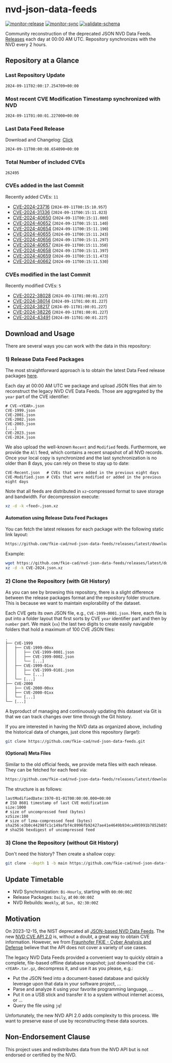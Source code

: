 # nvd-json-data-feeds

[![monitor-release](https://github.com/fkie-cad/nvd-json-data-feeds/actions/workflows/monitor_release.yml/badge.svg)](https://github.com/fkie-cad/nvd-json-data-feeds/actions/workflows/monitor_release.yml)
[![monitor-sync](https://github.com/fkie-cad/nvd-json-data-feeds/actions/workflows/monitor_sync.yml/badge.svg)](https://github.com/fkie-cad/nvd-json-data-feeds/actions/workflows/monitor_sync.yml)
[![validate-schema](https://github.com/fkie-cad/nvd-json-data-feeds/actions/workflows/validate_schema.yml/badge.svg)](https://github.com/fkie-cad/nvd-json-data-feeds/actions/workflows/validate_schema.yml)

Community reconstruction of the deprecated JSON NVD Data Feeds.
[Releases](https://github.com/fkie-cad/nvd-json-data-feeds/releases/latest) each day at 00:00 AM UTC.
Repository synchronizes with the NVD every 2 hours.

## Repository at a Glance

### Last Repository Update

```plain
2024-09-11T02:00:17.254709+00:00
```

### Most recent CVE Modification Timestamp synchronized with NVD

```plain
2024-09-11T01:00:01.227000+00:00
```

### Last Data Feed Release

Download and Changelog: [Click](https://github.com/fkie-cad/nvd-json-data-feeds/releases/latest)

```plain
2024-09-11T00:00:08.654090+00:00
```

### Total Number of included CVEs

```plain
262495
```

### CVEs added in the last Commit

Recently added CVEs: `11`

- [CVE-2024-23716](CVE-2024/CVE-2024-237xx/CVE-2024-23716.json) (`2024-09-11T00:15:10.957`)
- [CVE-2024-31336](CVE-2024/CVE-2024-313xx/CVE-2024-31336.json) (`2024-09-11T00:15:11.023`)
- [CVE-2024-40650](CVE-2024/CVE-2024-406xx/CVE-2024-40650.json) (`2024-09-11T00:15:11.080`)
- [CVE-2024-40652](CVE-2024/CVE-2024-406xx/CVE-2024-40652.json) (`2024-09-11T00:15:11.140`)
- [CVE-2024-40654](CVE-2024/CVE-2024-406xx/CVE-2024-40654.json) (`2024-09-11T00:15:11.190`)
- [CVE-2024-40655](CVE-2024/CVE-2024-406xx/CVE-2024-40655.json) (`2024-09-11T00:15:11.243`)
- [CVE-2024-40656](CVE-2024/CVE-2024-406xx/CVE-2024-40656.json) (`2024-09-11T00:15:11.297`)
- [CVE-2024-40657](CVE-2024/CVE-2024-406xx/CVE-2024-40657.json) (`2024-09-11T00:15:11.350`)
- [CVE-2024-40658](CVE-2024/CVE-2024-406xx/CVE-2024-40658.json) (`2024-09-11T00:15:11.397`)
- [CVE-2024-40659](CVE-2024/CVE-2024-406xx/CVE-2024-40659.json) (`2024-09-11T00:15:11.473`)
- [CVE-2024-40662](CVE-2024/CVE-2024-406xx/CVE-2024-40662.json) (`2024-09-11T00:15:11.530`)


### CVEs modified in the last Commit

Recently modified CVEs: `5`

- [CVE-2022-38028](CVE-2022/CVE-2022-380xx/CVE-2022-38028.json) (`2024-09-11T01:00:01.227`)
- [CVE-2024-38014](CVE-2024/CVE-2024-380xx/CVE-2024-38014.json) (`2024-09-11T01:00:01.227`)
- [CVE-2024-38217](CVE-2024/CVE-2024-382xx/CVE-2024-38217.json) (`2024-09-11T01:00:01.227`)
- [CVE-2024-38226](CVE-2024/CVE-2024-382xx/CVE-2024-38226.json) (`2024-09-11T01:00:01.227`)
- [CVE-2024-43491](CVE-2024/CVE-2024-434xx/CVE-2024-43491.json) (`2024-09-11T01:00:01.227`)


## Download and Usage

There are several ways you can work with the data in this repository:

### 1) Release Data Feed Packages

The most straightforward approach is to obtain the latest Data Feed release packages [here](https://github.com/fkie-cad/nvd-json-data-feeds/releases/latest).

Each day at 00:00 AM UTC we package and upload JSON files that aim to reconstruct the legacy NVD CVE Data Feeds.
Those are aggregated by the `year` part of the CVE identifier:

```
# CVE-<YEAR>.json
CVE-1999.json
CVE-2001.json
CVE-2002.json
CVE-2003.json
[...]
CVE-2023.json
CVE-2024.json
```

We also upload the well-known `Recent` and `Modified` feeds.
Furthermore, we provide the `All` feed, which contains a recent snapshot of all NVD records.
Once your local copy is synchronized and the last synchronization is no older than 8 days, you can rely on these to stay up to date:

```plain
CVE-Recent.json   # CVEs that were added in the previous eight days
CVE-Modified.json # CVEs that were modified or added in the previous eight days
```

Note that all feeds are distributed in `xz`-compressed format to save storage and bandwidth.
For decompression execute:

```sh
xz -d -k <feed>.json.xz
```

#### Automation using Release Data Feed Packages

You can fetch the latest releases for each package with the following static link layout:

```sh
https://github.com/fkie-cad/nvd-json-data-feeds/releases/latest/download/CVE-<YEAR>.json.xz
```

Example:

```sh
wget https://github.com/fkie-cad/nvd-json-data-feeds/releases/latest/download/CVE-2024.json.xz
xz -d -k CVE-2024.json.xz
```

### 2) Clone the Repository (with Git History)

As you can see by browsing this repository, there is a slight difference between the release packages format and the repository folder structure.
This is because we want to maintain explorability of the dataset.

Each CVE gets its own JSON file, e.g., `CVE-1999-0001.json`.
Here, each file is put into a folder layout that first sorts by CVE `year` identifier part and then by `number` part.
We mask (`xx`) the last two digits to create easily navigable folders that hold a maximum of 100 CVE JSON files:

```plain
.
├── CVE-1999
│   ├── CVE-1999-00xx
│   │   ├── CVE-1999-0001.json
│   │   ├── CVE-1999-0002.json
│   │   └── [...]
│   ├── CVE-1999-01xx
│   │   ├── CVE-1999-0101.json
│   │   └── [...]
│   └── [...]
├── CVE-2000
│   ├── CVE-2000-00xx
│   ├── CVE-2000-01xx
│   └── [...]
└── [...]
```

A byproduct of managing and continuously updating this dataset via Git is that we can track changes over time through the Git history.

If you are interested in having the NVD data as organized above, including the historical data of changes, just clone this repository (large!):

```sh
git clone https://github.com/fkie-cad/nvd-json-data-feeds.git
```

#### (Optional) Meta Files

Similar to the old official feeds, we provide meta files with each release. They can be fetched for each feed via:

```sh
https://github.com/fkie-cad/nvd-json-data-feeds/releases/latest/download/CVE-<YEAR>.meta
```

The structure is as follows:

```plain
lastModifiedDate:1970-01-01T00:00:00.000+00:00                          # ISO 8601 timestamp of last CVE modification
size:1000                                                               # size of uncompressed feed (bytes)
xzSize:100                                                              # size of lzma-compressed feed (bytes)
sha256:e3b0c44298fc1c149afbf4c8996fb92427ae41e4649b934ca495991b7852b855 # sha256 hexdigest of uncompressed feed
```

### 3) Clone the Repository (without Git History)

Don't need the history? Then create a shallow copy:

```sh
git clone --depth 1 -b main https://github.com/fkie-cad/nvd-json-data-feeds.git
```


## Update Timetable

* NVD Synchronization: `Bi-Hourly`, starting with `00:00:00Z`
* Release Packages: `Daily`, at `00:00:00Z`
* NVD Rebuilds: `Weekly`, at `Sun, 02:30:00Z`


## Motivation

On 2023-12-15, the NIST deprecated all [JSON-based NVD Data Feeds](https://nvd.nist.gov/vuln/data-feeds#divRetirementBanner-1).
The new [NVD CVE API 2.0](https://nvd.nist.gov/developers/vulnerabilities) is, without a doubt, a great way to obtain CVE information.
However, we from [Fraunhofer FKIE - Cyber Analysis and Defense](https://www.fkie.fraunhofer.de/en/departments/cad.html) believe that the API does not cover a variety of use cases.

The legacy NVD Data Feeds provided a convenient way to quickly obtain a complete, file-based offline database snapshot; just download the `CVE-<YEAR>.tar.gz`, decompress it, and use it as you please, e.g.:

- Put the JSON feed into a document-based database and quickly leverage upon that data in your software project, ...
- Parse and analyze it using your favorite programming language, ...
- Put it on a USB stick and transfer it to a system without internet access, or ...
- Query the file using `jq`!

Unfortunately, the new NVD API 2.0 adds complexity to this process.
We want to preserve ease of use by reconstructing these data sources.

## Non-Endorsement Clause

This project uses and redistributes data from the NVD API but is not endorsed or certified by the NVD.
